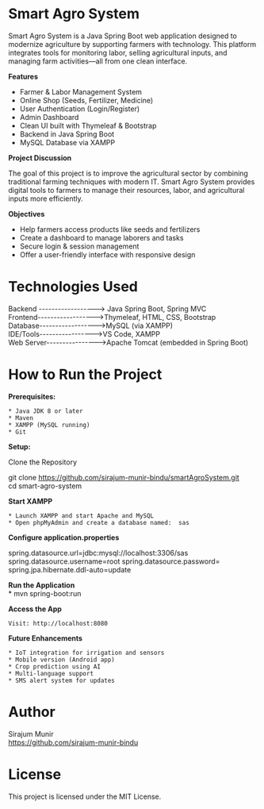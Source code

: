
# Smart Agro System

Smart Agro System is a Java Spring Boot web application designed to modernize agriculture by supporting farmers with technology. This platform integrates tools for monitoring labor, selling agricultural inputs, and managing farm activities—all from one clean interface.


<b>Features</b>

* Farmer & Labor Management System
* Online Shop (Seeds, Fertilizer, Medicine)
* User Authentication (Login/Register)
* Admin Dashboard
* Clean UI built with Thymeleaf & Bootstrap
* Backend in Java Spring Boot
* MySQL Database via XAMPP


<b>Project Discussion</b>

The goal of this project is to improve the agricultural sector by combining traditional farming techniques with modern IT. Smart Agro System provides digital tools to farmers to manage their resources, labor, and agricultural inputs more efficiently.


<b>Objectives</b>

* Help farmers access products like seeds and fertilizers
* Create a dashboard to manage laborers and tasks
* Secure login & session management
* Offer a user-friendly interface with responsive design


# Technologies Used

Backend	------------------>  Java Spring Boot, Spring MVC<br>
Frontend------------------>Thymeleaf, HTML, CSS, Bootstrap<br>
Database------------------>MySQL (via XAMPP)<br>
IDE/Tools----------------->VS Code, XAMPP<br>
Web Server---------------->Apache Tomcat (embedded in Spring Boot)<br>


# How to Run the Project

<b>Prerequisites:</b>

    * Java JDK 8 or later
    * Maven
    * XAMPP (MySQL running)
    * Git

<b>Setup:</b>

Clone the Repository<br>

git clone https://github.com/sirajum-munir-bindu/smartAgroSystem.git<br>
cd smart-agro-system

<b>Start XAMPP</b>

    * Launch XAMPP and start Apache and MySQL
    * Open phpMyAdmin and create a database named:  sas

<b>Configure application.properties</b>

spring.datasource.url=jdbc:mysql://localhost:3306/sas
spring.datasource.username=root
spring.datasource.password=
spring.jpa.hibernate.ddl-auto=update

<b>Run the Application</b><br>
     * mvn spring-boot:run

<b>Access the App</b>

    Visit: http://localhost:8080


<b>Future Enhancements</b>

    * IoT integration for irrigation and sensors
    * Mobile version (Android app)
    * Crop prediction using AI
    * Multi-language support
    * SMS alert system for updates


# Author

Sirajum Munir<br>
https://github.com/sirajum-munir-bindu


# License

This project is licensed under the MIT License. 


